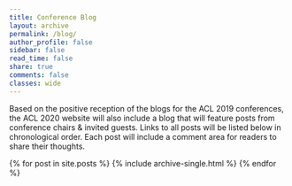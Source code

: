 ```yaml
---
title: Conference Blog
layout: archive
permalink: /blog/
author_profile: false
sidebar: false
read_time: false
share: true
comments: false
classes: wide
---
```


Based on the positive reception of the blogs for the ACL 2019 conferences, the ACL 2020 website will also include a blog that will feature posts from conference chairs &amp; invited guests. Links to all posts will be listed below in chronological order. Each post will include a comment area for readers to share their thoughts. 

{% for post in site.posts %}
  {% include archive-single.html %}
{% endfor %}
